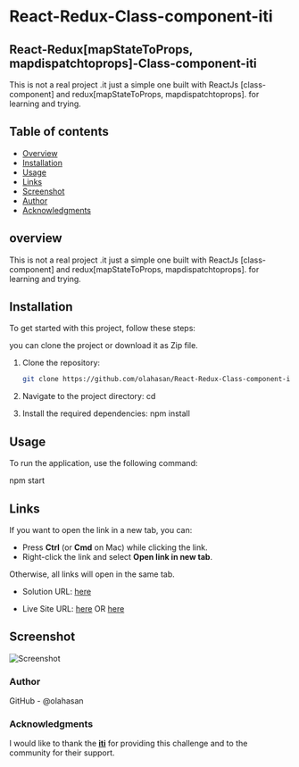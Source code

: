 # React-Redux-Class-component-iti  
## React-Redux[mapStateToProps, mapdispatchtoprops]-Class-component-iti

This is not a real project .it just a simple one built with ReactJs [class-component] and redux[mapStateToProps, mapdispatchtoprops]. for learning and trying.

## Table of contents

- [Overview](#overview)
- [Installation](#Installation)
- [Usage](#Usage)
- [Links](#Links)
- [Screenshot](#Screenshot)
- [Author](#author)
- [Acknowledgments](#Acknowledgments)


## overview
This is not a real project .it just a simple one built with ReactJs [class-component] and redux[mapStateToProps, mapdispatchtoprops]. for learning and trying.

## Installation
To get started with this project, follow these steps:

you can clone the project or download it as Zip file.
1. Clone the repository:
   ```bash
   git clone https://github.com/olahasan/React-Redux-Class-component-iti.git

2. Navigate to the project directory:
   cd <project-directory>

3. Install the required dependencies:
   npm install   


## Usage
To run the application, use the following command:

npm start


## Links

If you want to open the link in a new tab, you can:

- Press **Ctrl** (or **Cmd** on Mac) while clicking the link.
- Right-click the link and select **Open link in new tab**.

Otherwise, all links will open in the same tab.


- Solution URL: [here](https://github.com/olahasan/React-Redux-Class-component-iti)

- Live Site URL: [here](https://redux-classcomponent-iti.surge.sh/) OR [here](https://redux-classcomponent-iti.netlify.app/)

 ## Screenshot
 
![Screenshot](./public/redux.png)

### Author

GitHub - @olahasan

### Acknowledgments

I would like to thank the **[iti](https://iti.gov.eg/home)** for providing this challenge and to the community for their support.

